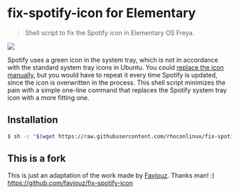 # fix-spotify-icon for Elementary 

> Shell script to fix the Spotify icon in Elementary OS Freya.

![](http://i.imgur.com/14iOPw7.png)

Spotify uses a green icon in the system tray, which is not in accordance with the standard system tray icons in Ubuntu. You could [replace the icon manually](http://askubuntu.com/questions/449392/how-to-fix-fuzzy-spotify-icon-in-the-icon-tray), but you would have to repeat it every time Spotify is updated, since the icon is overwritten in the process. This shell script minimizes the pain with a simple one-line command that replaces the Spotify system tray icon with a more fitting one.

## Installation

```bash
$ sh -c "$(wget https://raw.githubusercontent.com/rhoconlinux/fix-spotify-icon-elementary/master/install.sh -O -)"
```

## This is a fork
This is just an adaptation of the work made by [Faviouz](https://github.com/faviouz). Thanks man! :)
https://github.com/faviouz/fix-spotify-icon


